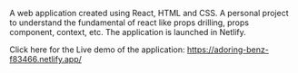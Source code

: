 A web application created using React, HTML and CSS. A personal project to understand the fundamental of react like props drilling, props component, context, etc. The application is launched in Netlify.

Click here for the Live demo of the application: https://adoring-benz-f83466.netlify.app/
